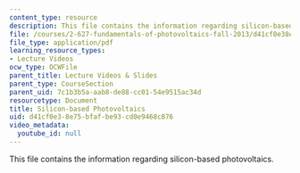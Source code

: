 ```yaml
---
content_type: resource
description: This file contains the information regarding silicon-based photovoltaics.
file: /courses/2-627-fundamentals-of-photovoltaics-fall-2013/d41cf0e38e75bfafbe93cd0e9468c876_MIT2_627F13_lec10-11.pdf
file_type: application/pdf
learning_resource_types:
- Lecture Videos
ocw_type: OCWFile
parent_title: Lecture Videos & Slides
parent_type: CourseSection
parent_uid: 7c1b3b5a-aab8-de88-cc01-54e9515ac34d
resourcetype: Document
title: Silicon-based Photovoltaics
uid: d41cf0e3-8e75-bfaf-be93-cd0e9468c876
video_metadata:
  youtube_id: null
---
```

This file contains the information regarding silicon-based photovoltaics.

